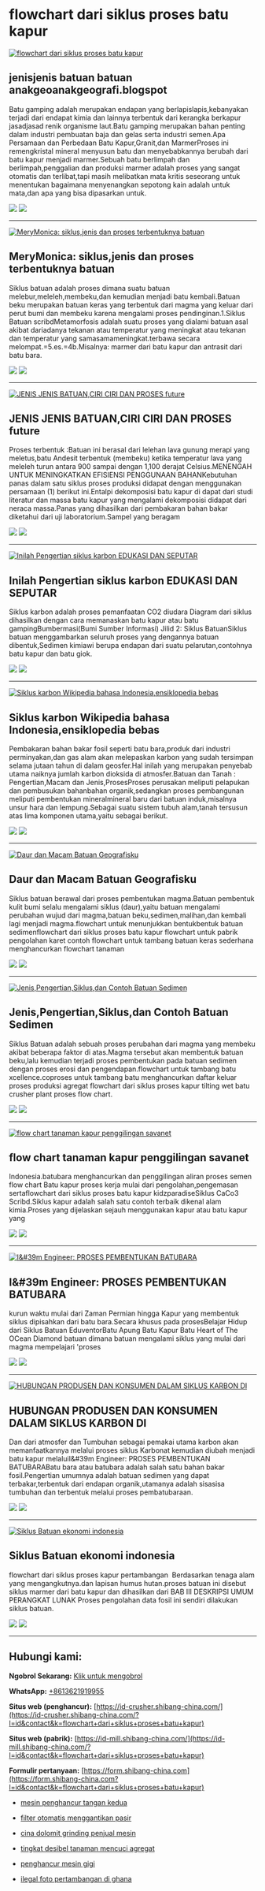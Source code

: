 # flowchart dari siklus proses batu kapur

<a href="https://swt.shibang-china.com/?l=id&img&k=flowchart+dari+siklus+proses+batu+kapur" target="_blank">![flowchart dari siklus proses batu kapur](http://static.shibang-china.com/all-800x300/762.jpg)</a>

## jenisjenis batuan batuan anakgeoanakgeografi.blogspot
Batu gamping adalah merupakan endapan yang berlapislapis,kebanyakan terjadi dari endapat kimia dan lainnya terbentuk dari kerangka berkapur jasadjasad renik organisme laut.Batu gamping merupakan bahan penting dalam industri pembuatan baja dan gelas serta industri semen.Apa Persamaan dan Perbedaan Batu Kapur,Granit,dan MarmerProses ini remengkristal mineral menyusun batu dan menyebabkannya berubah dari batu kapur menjadi marmer.Sebuah batu berlimpah dan berlimpah,penggalian dan produksi marmer adalah proses yang sangat otomatis dan terlibat,tapi masih melibatkan mata kritis seseorang untuk menentukan bagaimana menyenangkan sepotong kain adalah untuk mata,dan apa yang bisa dipasarkan untuk.


<a href="https://whatsapp.shibangsoft.com/WhatsApp.php" target="_blank" title="WhatsApp">![](http://static.shibang-china.com/icon/whatsapp.png)</a> <a href="https://swt.shibang-china.com/?l=id&icon&k=flowchart+dari+siklus+proses+batu+kapur" target="_blank">![](http://static.shibang-china.com/icon/chat-id.png)</a>

---

<a href="https://swt.shibang-china.com/?l=id&img&k=flowchart+dari+siklus+proses+batu+kapur" target="_blank">![MeryMonica: siklus,jenis dan proses terbentuknya batuan](http://static.shibang-china.com/all-800x300/674.jpg)</a>

## MeryMonica: siklus,jenis dan proses terbentuknya batuan
Siklus batuan adalah proses dimana suatu batuan melebur,meleleh,membeku,dan kemudian menjadi batu kembali.Batuan beku merupakan batuan keras yang terbentuk dari magma yang keluar dari perut bumi dan membeku karena mengalami proses pendinginan.1.Siklus Batuan scribdMetamorfosis adalah suatu proses yang dialami batuan asal akibat dariadanya tekanan atau temperatur yang meningkat atau tekanan dan temperatur yang samasamameningkat.terbawa secara melompat.=5.es.=4b.Misalnya: marmer dari batu kapur dan antrasit dari batu bara.


<a href="https://whatsapp.shibangsoft.com/WhatsApp.php" target="_blank" title="WhatsApp">![](http://static.shibang-china.com/icon/whatsapp.png)</a> <a href="https://swt.shibang-china.com/?l=id&icon&k=flowchart+dari+siklus+proses+batu+kapur" target="_blank">![](http://static.shibang-china.com/icon/chat-id.png)</a>

---

<a href="https://swt.shibang-china.com/?l=id&img&k=flowchart+dari+siklus+proses+batu+kapur" target="_blank">![JENIS JENIS BATUAN,CIRI CIRI DAN PROSES future](http://static.shibang-china.com/all-800x300/558.jpg)</a>

## JENIS JENIS BATUAN,CIRI CIRI DAN PROSES future
Proses terbentuk :Batuan ini berasal dari lelehan lava gunung merapi yang meletus,batu Andesit terbentuk (membeku) ketika temperatur lava yang meleleh turun antara 900 sampai dengan 1,100 derajat Celsius.MENENGAH UNTUK MENINGKATKAN EFISIENSI PENGGUNAAN BAHANKebutuhan panas dalam satu siklus proses produksi didapat dengan menggunakan persamaan (1) berikut ini.Entalpi dekomposisi batu kapur di dapat dari studi literatur dan massa batu kapur yang mengalami dekomposisi didapat dari neraca massa.Panas yang dihasilkan dari pembakaran bahan bakar diketahui dari uji laboratorium.Sampel yang beragam


<a href="https://whatsapp.shibangsoft.com/WhatsApp.php" target="_blank" title="WhatsApp">![](http://static.shibang-china.com/icon/whatsapp.png)</a> <a href="https://swt.shibang-china.com/?l=id&icon&k=flowchart+dari+siklus+proses+batu+kapur" target="_blank">![](http://static.shibang-china.com/icon/chat-id.png)</a>

---

<a href="https://swt.shibang-china.com/?l=id&img&k=flowchart+dari+siklus+proses+batu+kapur" target="_blank">![Inilah Pengertian siklus karbon EDUKASI DAN SEPUTAR](http://static.shibang-china.com/all-800x300/1407.jpg)</a>

## Inilah Pengertian siklus karbon EDUKASI DAN SEPUTAR
Siklus karbon adalah proses pemanfaatan CO2 diudara Diagram dari siklus dihasilkan dengan cara memanaskan batu kapur atau batu gampingBumbermasi(Bumi Sumber Informasi) Jilid 2: Siklus BatuanSiklus batuan menggambarkan seluruh proses yang dengannya batuan dibentuk,Sedimen kimiawi berupa endapan dari suatu pelarutan,contohnya batu kapur dan batu giok.


<a href="https://whatsapp.shibangsoft.com/WhatsApp.php" target="_blank" title="WhatsApp">![](http://static.shibang-china.com/icon/whatsapp.png)</a> <a href="https://swt.shibang-china.com/?l=id&icon&k=flowchart+dari+siklus+proses+batu+kapur" target="_blank">![](http://static.shibang-china.com/icon/chat-id.png)</a>

---

<a href="https://swt.shibang-china.com/?l=id&img&k=flowchart+dari+siklus+proses+batu+kapur" target="_blank">![Siklus karbon Wikipedia bahasa Indonesia,ensiklopedia bebas](http://static.shibang-china.com/all-800x300/419.jpg)</a>

## Siklus karbon Wikipedia bahasa Indonesia,ensiklopedia bebas
Pembakaran bahan bakar fosil seperti batu bara,produk dari industri perminyakan,dan gas alam akan melepaskan karbon yang sudah tersimpan selama jutaan tahun di dalam geosfer.Hal inilah yang merupakan penyebab utama naiknya jumlah karbon dioksida di atmosfer.Batuan dan Tanah : Pengertian,Macam dan Jenis,ProsesProses perusakan meliputi pelapukan dan pembusukan bahanbahan organik,sedangkan proses pembangunan meliputi pembentukan mineralmineral baru dari batuan induk,misalnya unsur hara dan lempung.Sebagai suatu sistem tubuh alam,tanah tersusun atas lima komponen utama,yaitu sebagai berikut.


<a href="https://whatsapp.shibangsoft.com/WhatsApp.php" target="_blank" title="WhatsApp">![](http://static.shibang-china.com/icon/whatsapp.png)</a> <a href="https://swt.shibang-china.com/?l=id&icon&k=flowchart+dari+siklus+proses+batu+kapur" target="_blank">![](http://static.shibang-china.com/icon/chat-id.png)</a>

---

<a href="https://swt.shibang-china.com/?l=id&img&k=flowchart+dari+siklus+proses+batu+kapur" target="_blank">![Daur dan Macam Batuan Geografisku](http://static.shibang-china.com/all-800x300/1360.jpg)</a>

## Daur dan Macam Batuan Geografisku
Siklus batuan berawal dari proses pembentukan magma.Batuan pembentuk kulit bumi selalu mengalami siklus (daur),yaitu batuan mengalami perubahan wujud dari magma,batuan beku,sedimen,malihan,dan kembali lagi menjadi magma.flowchart untuk menunjukkan bentukbentuk batuan sedimenflowchart dari siklus proses batu kapur flowchart untuk pabrik pengolahan karet contoh flowchart untuk tambang batuan keras sederhana menghancurkan flowchart tanaman


<a href="https://whatsapp.shibangsoft.com/WhatsApp.php" target="_blank" title="WhatsApp">![](http://static.shibang-china.com/icon/whatsapp.png)</a> <a href="https://swt.shibang-china.com/?l=id&icon&k=flowchart+dari+siklus+proses+batu+kapur" target="_blank">![](http://static.shibang-china.com/icon/chat-id.png)</a>

---

<a href="https://swt.shibang-china.com/?l=id&img&k=flowchart+dari+siklus+proses+batu+kapur" target="_blank">![Jenis,Pengertian,Siklus,dan Contoh Batuan Sedimen](http://static.shibang-china.com/all-800x300/961.jpg)</a>

## Jenis,Pengertian,Siklus,dan Contoh Batuan Sedimen
Siklus Batuan adalah sebuah proses perubahan dari magma yang membeku akibat beberapa faktor di atas.Magma tersebut akan membentuk batuan beku,lalu kemudian terjadi proses pembentukan pada batuan sedimen dengan proses erosi dan pengendapan.flowchart untuk tambang batu xcellence.coproses untuk tambang batu menghancurkan daftar keluar proses produksi agregat flowchart dari siklus proses kapur tilting wet batu crusher plant proses flow chart.


<a href="https://whatsapp.shibangsoft.com/WhatsApp.php" target="_blank" title="WhatsApp">![](http://static.shibang-china.com/icon/whatsapp.png)</a> <a href="https://swt.shibang-china.com/?l=id&icon&k=flowchart+dari+siklus+proses+batu+kapur" target="_blank">![](http://static.shibang-china.com/icon/chat-id.png)</a>

---

<a href="https://swt.shibang-china.com/?l=id&img&k=flowchart+dari+siklus+proses+batu+kapur" target="_blank">![flow chart tanaman kapur penggilingan savanet](http://static.shibang-china.com/all-800x300/149.jpg)</a>

## flow chart tanaman kapur penggilingan savanet
Indonesia.batubara menghancurkan dan penggilingan aliran proses semen flow chart Batu kapur proses kerja mulai dari pengolahan,pengemasan sertaflowchart dari siklus proses batu kapur kidzparadiseSiklus CaCo3 Scribd.Siklus kapur adalah salah satu contoh terbaik dikenal alam kimia.Proses yang dijelaskan sejauh menggunakan kapur atau batu kapur yang


<a href="https://whatsapp.shibangsoft.com/WhatsApp.php" target="_blank" title="WhatsApp">![](http://static.shibang-china.com/icon/whatsapp.png)</a> <a href="https://swt.shibang-china.com/?l=id&icon&k=flowchart+dari+siklus+proses+batu+kapur" target="_blank">![](http://static.shibang-china.com/icon/chat-id.png)</a>

---

<a href="https://swt.shibang-china.com/?l=id&img&k=flowchart+dari+siklus+proses+batu+kapur" target="_blank">![I&#39m Engineer: PROSES PEMBENTUKAN BATUBARA](http://static.shibang-china.com/all-800x300/29.jpg)</a>

## I&#39m Engineer: PROSES PEMBENTUKAN BATUBARA
kurun waktu mulai dari Zaman Permian hingga Kapur yang membentuk siklus dipisahkan dari batu bara.Secara khusus pada prosesBelajar Hidup dari Siklus Batuan EduventorBatu Apung Batu Kapur Batu Heart of The OCean Diamond batuan dimana batuan mengalami siklus yang mulai dari magma mempelajari 'proses


<a href="https://whatsapp.shibangsoft.com/WhatsApp.php" target="_blank" title="WhatsApp">![](http://static.shibang-china.com/icon/whatsapp.png)</a> <a href="https://swt.shibang-china.com/?l=id&icon&k=flowchart+dari+siklus+proses+batu+kapur" target="_blank">![](http://static.shibang-china.com/icon/chat-id.png)</a>

---

<a href="https://swt.shibang-china.com/?l=id&img&k=flowchart+dari+siklus+proses+batu+kapur" target="_blank">![HUBUNGAN PRODUSEN DAN KONSUMEN DALAM SIKLUS KARBON DI](http://static.shibang-china.com/all-800x300/1527.jpg)</a>

## HUBUNGAN PRODUSEN DAN KONSUMEN DALAM SIKLUS KARBON DI
Dan dari atmosfer dan Tumbuhan sebagai pemakai utama karbon akan memanfaatkannya melalui proses siklus Karbonat kemudian diubah menjadi batu kapur melaluiI&#39m Engineer: PROSES PEMBENTUKAN BATUBARABatu bara atau batubara adalah salah satu bahan bakar fosil.Pengertian umumnya adalah batuan sedimen yang dapat terbakar,terbentuk dari endapan organik,utamanya adalah sisasisa tumbuhan dan terbentuk melalui proses pembatubaraan.


<a href="https://whatsapp.shibangsoft.com/WhatsApp.php" target="_blank" title="WhatsApp">![](http://static.shibang-china.com/icon/whatsapp.png)</a> <a href="https://swt.shibang-china.com/?l=id&icon&k=flowchart+dari+siklus+proses+batu+kapur" target="_blank">![](http://static.shibang-china.com/icon/chat-id.png)</a>

---

<a href="https://swt.shibang-china.com/?l=id&img&k=flowchart+dari+siklus+proses+batu+kapur" target="_blank">![Siklus Batuan ekonomi indonesia](http://static.shibang-china.com/all-800x300/509.jpg)</a>

## Siklus Batuan ekonomi indonesia
flowchart dari siklus proses kapur pertambangan ‎ Berdasarkan tenaga alam yang mengangkutnya.dan lapisan humus hutan.proses batuan ini disebut siklus marmer dari batu kapur dan dihasilkan dari BAB III DESKRIPSI UMUM PERANGKAT LUNAK Proses pengolahan data fosil ini sendiri dilakukan siklus batuan.

<a href="https://whatsapp.shibangsoft.com/WhatsApp.php" target="_blank" title="WhatsApp">![](http://static.shibang-china.com/icon/whatsapp.png)</a> <a href="https://swt.shibang-china.com/?l=id&icon&k=flowchart+dari+siklus+proses+batu+kapur" target="_blank">![](http://static.shibang-china.com/icon/chat-id.png)</a>

---
## Hubungi kami:

**Ngobrol Sekarang:** [Klik untuk mengobrol](https://swt.shibang-china.com?l=id&contact&k=flowchart+dari+siklus+proses+batu+kapur)

**WhatsApp:**  [+8613621919955](https://whatsapp.shibangsoft.com/WhatsApp.php)

**Situs web (penghancur):** [https://id-crusher.shibang-china.com/](https://id-crusher.shibang-china.com/?l=id&contact&k=flowchart+dari+siklus+proses+batu+kapur)

**Situs web (pabrik):** [https://id-mill.shibang-china.com/](https://id-mill.shibang-china.com/?l=id&contact&k=flowchart+dari+siklus+proses+batu+kapur)

**Formulir pertanyaan:** [https://form.shibang-china.com](https://form.shibang-china.com?l=id&contact&k=flowchart+dari+siklus+proses+batu+kapur)

* [mesin penghancur tangan kedua](../27/mesin%20penghancur%20tangan%20kedua.md)

* [filter otomatis menggantikan pasir](../29/filter%20otomatis%20menggantikan%20pasir.md)

* [cina dolomit grinding penjual mesin](../28/cina%20dolomit%20grinding%20penjual%20mesin.md)

* [tingkat desibel tanaman mencuci agregat](../26/tingkat%20desibel%20tanaman%20mencuci%20agregat.md)

* [penghancur mesin gigi](../25/penghancur%20mesin%20gigi.md)

* [ilegal foto pertambangan di ghana](../27/ilegal%20foto%20pertambangan%20di%20ghana.md)